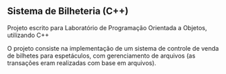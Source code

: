 ## Sistema de Bilheteria (C++)

Projeto escrito para Laboratório de Programação Orientada a Objetos, utilizando C++

O projeto consiste na implementação de um sistema de controle de venda de bilhetes para espetáculos, com gerenciamento de arquivos (as transações eram realizadas com base em arquivos).

